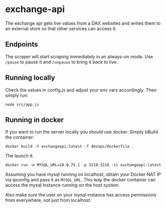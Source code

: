 # exchange-api
The exchange api gets live values from a DAX websites and writes them to an external
store so that other services can access it.

## Endpoints
The scraper will start scraping immediately in an always-on mode. Use `/pause` to pause it
and `/unpause` to bring it back to live.

## Running locally
Check the values in config.js and adjust your env vars accordingly. Then simply run:

    node src/app.js

## Running in docker
If you want to run the server locally you should use docker. Simply bBuild the container:

    docker build -t exchangeapi:latest -f devops/Dockerfile .

The launch it:

    docker run -e MYSQL_URL=10.0.75.1 -p 3210:3210 -it exchangeapi:latest

Assuming you have mysql running on localhost, obtain your Docker NAT IP via ipconfig and pass
it as `MYSQL_URL`. This way the docker container can access the mysql instance running on the
host system.

Also make sure the user on your mysql instance has access permissions from everywhere, not
just from localhost.
